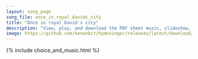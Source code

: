 ```yaml
---
layout: song_page
song_file: once_in_royal_davids_city
title: "Once in royal David's city"
description: "View, play, and download the PDF sheet music, slideshow, and audio. Lyrics: Once in royal David's city stood a lowly cattle shed, where a mother laid her baby in a manger for his bed: Mary was that mother mild; Jesus Christ, h... english christian winter 4part"
image: https://github.com/kenanbit/hymnsinger/releases/latest/download/once_in_royal_davids_city-trad.png
---
```


{% include choice_and_music.html %}